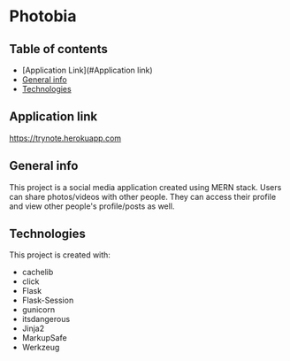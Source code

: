 # Photobia

## Table of contents
* [Application Link](#Application link)
* [General info](#general-info)
* [Technologies](#technologies)

## Application link

<a href="https://trynote.herokuapp.com">https://trynote.herokuapp.com</a>

## General info
This project is a social media application created using MERN stack. Users can share photos/videos with other people. They can access their profile and view other people's profile/posts as well.

## Technologies
This project is created with:
* cachelib
* click
* Flask
* Flask-Session
* gunicorn
* itsdangerous
* Jinja2
* MarkupSafe
* Werkzeug
